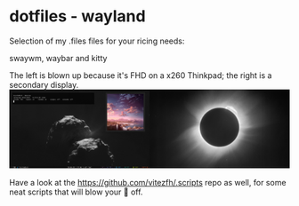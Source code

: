 # dotfiles - wayland
Selection of my .files files for your ricing needs:

swaywm, waybar and kitty

The left is blown up because it's FHD on a x260 Thinkpad; the right is a secondary display.
![Screencap1](/screenshots/screenshot1.png)

Have a look at the https://github.com/vitezfh/.scripts repo as well, for some neat scripts that will blow your :socks: off.
